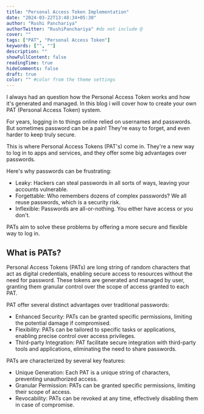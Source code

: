 ```yaml
---
title: "Personal Access Token Implementation"
date: "2024-03-22T13:48:34+05:30"
author: "Rushi Panchariya"
authorTwitter: "RushiPanchariya" #do not include @
cover: ""
tags: ["PAT", "Personal Access Token"]
keywords: ["", ""]
description: ""
showFullContent: false
readingTime: true
hideComments: false
draft: true
color: "" #color from the theme settings
---
```


I always had an question how the Personal Access Token works and how it's generated and managed. In this blog i will cover how to create your own PAT (Personal Access Token) system.

For years, logging in to things online relied on usernames and passwords. But sometimes password can be a pain! They're easy to forget, and even harder to keep truly secure.

This is where Personal Access Tokens (PAT's) come in. They're a new way to log in to apps and services, and they offer some big advantages over passwords.

Here's why passwords can be frustrating:

- Leaky: Hackers can steal passwords in all sorts of ways, leaving your accounts vulnerable.
- Forgettable: Who remembers dozens of complex passwords? We all reuse passwords, which is a security risk.
- Inflexible: Passwords are all-or-nothing. You either have access or you don't.

PATs aim to solve these problems by offering a more secure and flexible way to log in.

## What is PATs?

Personal Access Tokens (PATs) are long string of random characters that act as digital credentials, enabling secure access to resources without the need for password. These tokens are generated and managed by user, granting them granular control over the scope of access granted to each PAT.

PAT offer several distinct advantages over traditional passwords:

- Enhanced Security: PATs can be granted specific permissions, limiting the potential damage if compromised.
- Flexibility: PATs can be tailored to specific tasks or applications, enabling precise control over access privileges.
- Third-party Integration: PAT facilitate secure integration with third-party tools and applications, eliminating the need to share passwords.

PATs are characterized by several key features:

- Unique Generation: Each PAT is a unique string of characters, preventing unauthorized access.
- Granular Permission: PATs can be granted specific permissions, limiting their scope of access.
- Revocability: PATs can be revoked at any time, effectively disabling them in case of compromise.
